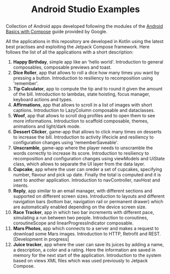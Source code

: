 # <p align="center">Android Studio Examples</p> 

Collection of Android apps developed following the modules of the 
[Android Basics with Compose](https://developer.android.com/courses/android-basics-compose/course) guide provided by Google.

All the applications in this repository are developed in Kotlin using the latest best practises and exploiting the Jetpack Compose framework.
Here follows the list of all the applications with a short description:
1. **Happy Birthday**, simple app like an 'hello world'. Introduction to general composables, composable previews and toast.
2. **Dice Roller**, app that allows to roll a dice how many times you want by pressing a button. Introduction to resiliency to recomposition using 'remember'.
3. **Tip Calculator**, app to compute the tip and to round it given the amount of the bill. Introduction to lambdas, state hoisting, focus manager, keyboard 
actions and types.
4. **Affirmations**, app that allows to scroll in a list of images with short captions. Introduction to LazyColumn composable and dataclasses.
5. **Woof**, app that allows to scroll dog profiles and to open them to see more informations. Introduction to scaffold composable, themes, animations and light/dark mode.
6. **Dessert Clicker**, game-app that allows to click many times on desserts to increase the bill. Introduction to activity lifecicle and resiliency to configuration changes 
using 'rememberSaveable'.
7. **Unscramble**, game-app where the player needs to unscramble the words correctly to increase its score. Introduction to resiliency to recomposition and configuration 
changes using viewModels and UiState class, which allows to separate the UI layer from the data layer.
8. **Cupcake**, app where the user can oreder a set of cupcakes, specifying number, flavour and pick up date. Finally the total is computed and it is sent to another 
application. Introduction to navController, navHost and intents.
9. **Reply**, app similar to an email manager, with different sections and supported on different screen sizes. Introduction to layouts and different navigation bars (bottom bar, navigation rail or permanent drawer) which are automatically enabled depending on the device screen size.
10. **Race Tracker**, app in which two bar increments with different pace, simulating a run between two people. Introduction to coroutines, coroutineScope and linearProgressIndicator composable.
11. **Mars Photos**, app which connects to a server and makes a request to download some Mars images. Introduction to HTTP, Retrofit and REST. [Development in progress]
12. **Juice tracker**, app where the user can save its juices by adding a name, a description, a color and a rating. Here the information are saved in memory for the 
next start of the application. Introduction to the system based on views XML files which was used previously to Jetpack Compose.
